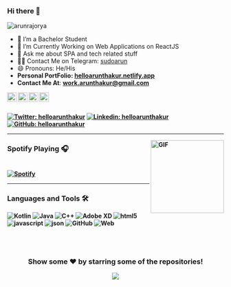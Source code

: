 ### Hi there 👋

<p align="left"> <img src="https://komarev.com/ghpvc/?username=arunrajorya&label=Views&color=blue&style=plastic" alt="arunrajorya" /> </p>


- 🌱 I’m a Bachelor Student
- 🤔 I’m Currently Working on Web Applications on ReactJS
- 💬 Ask me about SPA and tech related stuff
- 🐱‍💻 Contact Me on Telegram: [sudoarun](https://telegram.me/helloarunthakur) 
- 😄 Pronouns: He/His
- <b>Personal PortFolio: <a href="https://helloarunthakur.netlify.app" target="_blank">helloarunthakur.netlify.app</a></b>
-  <b>Contact Me At</b>:
  <b><a href="mailto:work.arunthakur@gmail.com"> work.arunthakur@gmail.com</a><br/>


<a href="https://twitter.com/helloarunthakur">
  <img align="left" width="22px" src="https://sudoarun.droped.workers.dev/1:/files/github/twitter.png" />
</a>
<a href="https://www.linkedin.com/in/helloarunthakur/">
  <img align="left" width="22px" src="https://sudoarun.droped.workers.dev/1:/files/github/linkedin.png" />
</a>
<a href="https://telegram.me/helloarunthakur">
  <img align="left" width="22px" src="https://sudoarun.droped.workers.dev/1:/files/github/telegram.png" />
</a>

<a href="https://www.facebook.com/helloarunthakur/">
  <img align="left" width="22px" src="https://sudoarun.droped.workers.dev/1:/files/github/facebook.png" />
</a>

<br/>
<br/>



[![Twitter: helloarunthakur](https://img.shields.io/twitter/follow/helloarunthakur?style=social)](https://twitter.com/helloarunthakur)
[![Linkedin: helloarunthakur](https://img.shields.io/badge/-sudoarun-blue?style=flat-square&logo=Linkedin&logoColor=white&link=https://www.linkedin.com/in/helloarunthakur/)](https://www.linkedin.com/in/helloarunthakur/)
[![GitHub: helloarunthakur](https://img.shields.io/github/followers/helloarunthakur?label=follow&style=social)](https://github.com/helloarunthakur)


---


<img align="right" alt="GIF" height="170px" src="https://c.tenor.com/mc3OyxhLazUAAAAC/doggo-doge.gif" />

### Spotify Playing 🎧

&nbsp; <br> [![Spotify](https://novatorem.vercel.app/api/spotify)](https://open.spotify.com/user/313qx3kod325qspkitdzhyxqidoq)

  </td>
  <td width="50%">
  
  
---

  
### Languages and Tools 🛠 

<img alt="Kotlin" src="https://img.shields.io/badge/React-20232A?style=for-the-badge&logo=react&logoColor=61DAFB" /> <img alt="Java" src="https://img.shields.io/badge/VSCode-0078D4?style=for-the-badge&logo=visual%20studio%20code&logoColor=white"/>    <img alt="C++" src="https://img.shields.io/badge/c++%20-%2300599C.svg?&style=for-the-badge&logo=c%2B%2B&ogoColor=white"/>  <img alt="Adobe XD" src="https://img.shields.io/badge/Font_Awesome-339AF0?style=for-the-badge&logo=fontawesome&logoColor=white"/> <img alt="html5" src="https://img.shields.io/badge/HTML5-E34F26?style=for-the-badge&logo=html5&logoColor=white" /> <img alt="javascript" src="https://img.shields.io/badge/JavaScript-323330?style=for-the-badge&logo=javascript&logoColor=F7DF1E" /> <img alt="json" src="https://img.shields.io/badge/json-5E5C5C?style=for-the-badge&logo=json&logoColor=white" />  <img alt="GitHub" src="https://img.shields.io/badge/GitHub%20Pages-222222?style=for-the-badge&logo=GitHub%20Pages&logoColor=white" />  <img alt="Web" src="https://img.shields.io/badge/firebase%20-%23039BE5.svg?&style=for-the-badge&logo=firebase"/>

  <br />
  <br />
  


<div align="center">

### Show some ❤️ by starring some of the repositories!

![](https://hit.yhype.me/github/profile?user_id=64367722)

</div>
